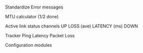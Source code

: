Standardize Error messages

MTU calculator (1/2 done)

Active link status channels
    UP
    LOSS (ave)
    LATENCY (ms)
    DOWN

Tracker
Ping
Latency
Packet Loss

Configuration modules
